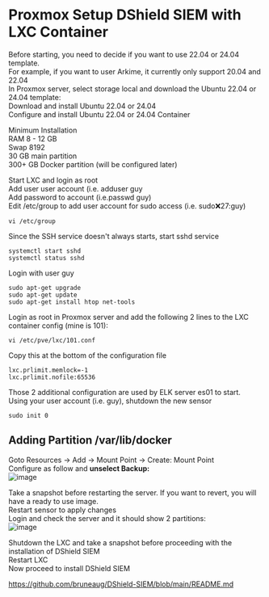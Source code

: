 # Proxmox Setup DShield SIEM with LXC Container

Before starting, you need to decide if you want to use 22.04 or 24.04 template.<br>
For example, if you want to user Arkime, it currently only support 20.04 and 22.04<br>
In Proxmox server, select storage local and download the Ubuntu 22.04 or 24.04 template:<br>
Download and install Ubuntu 22.04 or 24.04<br>
Configure and install Ubuntu 22.04 or 24.04 Container<br>

Minimum Installation <br>
RAM 8 - 12 GB<br>
Swap 8192<br>
30 GB main partition<br>
300+ GB Docker partition (will be configured later)<br>

Start LXC and login as root<br>
Add user user account (i.e. adduser guy<br>
Add password to account (i.e.passwd guy)<br>
Edit /etc/group to add user account for sudo access (i.e. sudo:x:27:guy)<br>
````
vi /etc/group
````
Since the SSH service doesn't always starts, start sshd service<br>
````
systemctl start sshd
systemctl status sshd
````
Login with user guy<br>
````
sudo apt-get upgrade
sudo apt-get update
sudo apt-get install htop net-tools 
````

Login as root in Proxmox server and add the following 2 lines to the LXC container config (mine is 101):<br>
````
vi /etc/pve/lxc/101.conf
````
Copy this at the bottom of the configuration file<br>
````
lxc.prlimit.memlock=-1
lxc.prlimit.nofile:65536
````
Those 2 additional configuration are used by ELK server es01 to start.<br>
Using your user account (i.e. guy), shutdown the new sensor<br>
````
sudo init 0
````

## Adding Partition /var/lib/docker
Goto Resources -> Add -> Mount Point -> Create: Mount Point<br>
Configure as follow and **unselect Backup:**<br>
![image](https://github.com/user-attachments/assets/9790d733-52b4-4992-bf9b-53493098c2b1)

Take a snapshot before restarting the server. If you want to revert, you will have a ready to use image.<br>
Restart sensor to apply changes <br>
Login and check the server and it should show 2 partitions:<br>
![image](https://github.com/user-attachments/assets/02caaab6-6d08-495c-a992-577e21875e0e)

Shutdown the LXC and take a snapshot before proceeding with the installation of DShield SIEM<br>
Restart LXC<br>
Now proceed to install DShield SIEM<br>

https://github.com/bruneaug/DShield-SIEM/blob/main/README.md
